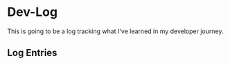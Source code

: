 # Dev-Log
 
 This is going to be a log tracking what I've learned in my developer journey.

## Log Entries